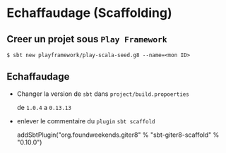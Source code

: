 # Echaffaudage (Scaffolding)


## Creer un projet sous `Play Framework`

```
$ sbt new playframework/play-scala-seed.g8 --name=<mon ID>
```

## Echaffaudage

* Changer la version de `sbt` dans `project/build.propoerties`

   de `1.0.4` a `0.13.13`

* enlever le commentaire du `plugin` `sbt scaffold`

   addSbtPlugin("org.foundweekends.giter8" % "sbt-giter8-scaffold" % "0.10.0")


